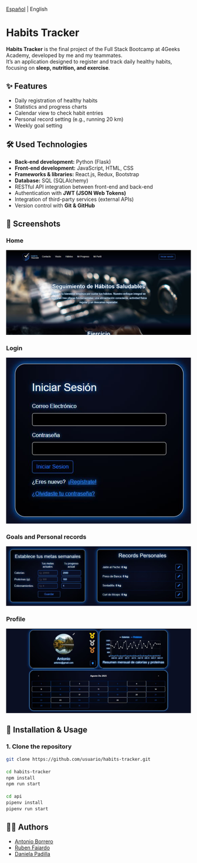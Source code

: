 [Español](README.es.md) | English

# Habits Tracker

**Habits Tracker** is the final project of the Full Stack Bootcamp at 4Geeks Academy, developed by me and my teammates.  
It’s an application designed to register and track daily healthy habits, focusing on **sleep, nutrition, and exercise**.

## ✨ Features

- Daily registration of healthy habits  
- Statistics and progress charts  
- Calendar view to check habit entries  
- Personal record setting (e.g., running 20 km)  
- Weekly goal setting  

## 🛠️ Used Technologies

- **Back-end development:** Python (Flask)  
- **Front-end development:** JavaScript, HTML, CSS  
- **Frameworks & libraries:** React.js, Redux, Bootstrap  
- **Database:** SQL (SQLAlchemy)  
- RESTful API integration between front-end and back-end  
- Authentication with **JWT (JSON Web Tokens)**  
- Integration of third-party services (external APIs)  
- Version control with **Git & GitHub**  

## 📸 Screenshots

### Home
![Home Page](./screenshots/home.JPG)

### Login
![Login Page](./screenshots/login.JPG)

### Goals and Personal records
![Goals and Personal records](./screenshots/goals_and_personal_records.JPG)

### Profile
![Profile](./screenshots/profile.JPG)

## 🚀 Installation & Usage

### 1. Clone the repository
```bash
git clone https://github.com/usuario/habits-tracker.git

cd habits-tracker
npm install
npm run start

cd api
pipenv install
pipenv run start
```

## 👨‍💻 Authors
- [Antonio Borrero](https://github.com/Antonio-Borrero)  
- [Ruben Fajardo](https://github.com/RubFajardo)  
- [Daniela Padilla](https://github.com/danipadi13)

